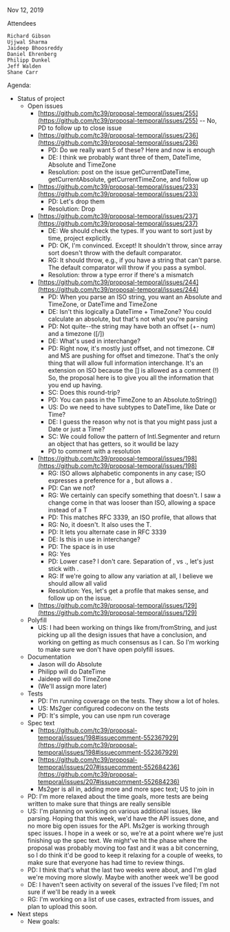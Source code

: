 Nov 12, 2019

Attendees

	Richard Gibson
	Ujjwal Sharma
	Jaideep Bhoosreddy
	Daniel Ehrenberg
	Philipp Dunkel
	Jeff Walden
	Shane Carr

Agenda:

* Status of project
    * Open issues
        * [https://github.com/tc39/proposal-temporal/issues/255](https://github.com/tc39/proposal-temporal/issues/255) -- No, PD to follow up to close issue
        * [https://github.com/tc39/proposal-temporal/issues/236](https://github.com/tc39/proposal-temporal/issues/236)
            * PD: Do we really want 5 of these? Here and now is enough
            * DE: I think we probably want three of them, DateTime, Absolute and TimeZone
            * Resolution: post on the issue getCurrentDateTime, getCurrentAbsolute, getCurrentTimeZone, and follow up
        * [https://github.com/tc39/proposal-temporal/issues/233](https://github.com/tc39/proposal-temporal/issues/233)
            * PD: Let's drop them
            * Resolution: Drop
        * [https://github.com/tc39/proposal-temporal/issues/237](https://github.com/tc39/proposal-temporal/issues/237)
            * DE: We should check the types. If you want to sort just by time, project explicitly.
            * PD: OK, I'm convinced. Except! It shouldn't throw, since array sort doesn't throw with the default comparator.
            * RG: It should throw, e.g., if you have a string that can't parse. The default comparator will throw if you pass a symbol.
            * Resolution: throw a type error if there's a mismatch
        * [https://github.com/tc39/proposal-temporal/issues/244](https://github.com/tc39/proposal-temporal/issues/244)
            * PD: When you parse an ISO string, you want an Absolute and TimeZone, or DateTime and TimeZone
            * DE: Isn't this logically a DateTime + TimeZone? You could calculate an absolute, but that's not what you're parsing
            * PD: Not quite--the string may have both an offset (+- num) and a timezone ([/])
            * DE: What's used in interchange?
            * PD: Right now, it's mostly just offset, and not timezone. C# and MS are pushing for offset and timezone. That's the only thing that will allow full information interchange. It's an extension on ISO because the [] is allowed as a comment (!) So, the proposal here is to give you all the information that you end up having.
            * SC: Does this round-trip?
            * PD: You can pass in the TimeZone to an Absolute.toString()
            * US: Do we need to have subtypes to DateTime, like Date or Time?
            * DE: I guess the reason why not is that you might pass just a Date or just a Time?
            * SC: We could follow the pattern of Intl.Segmenter and return an object that has getters, so it woulld be lazy
            * PD to comment with a resolution
        * [https://github.com/tc39/proposal-temporal/issues/198](https://github.com/tc39/proposal-temporal/issues/198)
            * RG: ISO allows alphabetic components in any case; ISO expresses a preference for a , but allows a .
            * PD: Can we not?
            * RG: We certainly can specify something that doesn't. I saw a change come in that was looser than ISO, allowing a space instead of a T
            * PD: This matches RFC 3339, an ISO profile, that allows that
            * RG: No, it doesn't. It also uses the T.
            * PD: It lets you alternate case in RFC 3339
            * DE: Is this in use in interchange?
            * PD: The space is in use
            * RG: Yes
            * PD: Lower case? I don't care. Separation of , vs ., let's just stick with .
            * RG: If we're going to allow any variation at all, I believe we should allow all valid
            * Resolution: Yes, let's get a profile that makes sense, and follow up on the issue.
        * [https://github.com/tc39/proposal-temporal/issues/129](https://github.com/tc39/proposal-temporal/issues/129)
    * Polyfill
        * US: I had been working on things like from/fromString, and just picking up all the design issues that have a conclusion, and working on getting as much consensus as I can. So I'm working to make sure we don't have open polyfill issues.
    * Documentation
        * Jason will do Absolute
        * Philipp will do DateTime
        * Jaideep will do TimeZone
        * (We'll assign more later)
    * Tests
        * PD: I'm running coverage on the tests. They show a lot of holes.
        * US: Ms2ger configured codeconv on the tests
        * PD: It's simple, you can use npm run coverage
    * Spec text
        * [https://github.com/tc39/proposal-temporal/issues/198#issuecomment-552367929](https://github.com/tc39/proposal-temporal/issues/198#issuecomment-552367929)
        * [https://github.com/tc39/proposal-temporal/issues/207#issuecomment-552684236](https://github.com/tc39/proposal-temporal/issues/207#issuecomment-552684236)
        * Ms2ger is all in, adding more and more spec text; US to join in
    * PD: I'm more relaxed about the time goals, more tests are being written to make sure that things are really sensible
    * US: I'm planning on working on various additional issues, like parsing. Hoping that this week, we'd have the API issues done, and no more big open issues for the API. Ms2ger is working through spec issues. I hope in a week or so, we're at a point where we're just finishing up the spec text. We might've hit the phase where the proposal was probably moving too fast and it was a bit concerning, so I do think it'd be good to keep it relaxing for a couple of weeks, to make sure that everyone has had time to review things.
    * PD: I think that's what the last two weeks were about, and I'm glad we're moving more slowly. Maybe with another week we'll be good
    * DE: I haven't seen activity on several of the issues I've filed; I'm not sure if we'll be ready in a week
    * RG: I'm working on a list of use cases, extracted from issues, and plan to upload this soon.
* Next steps
    * New goals:

